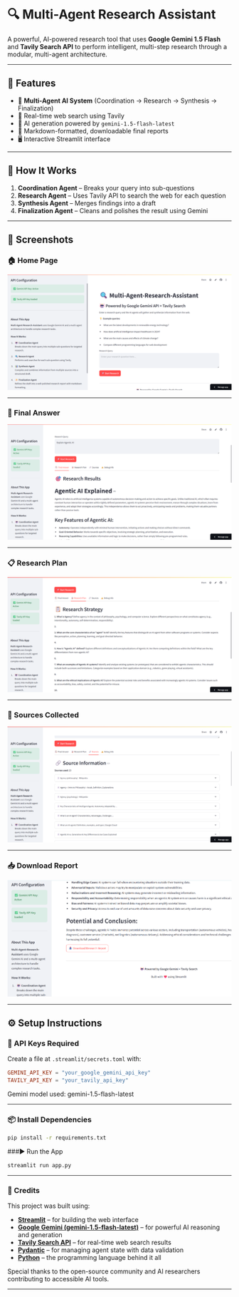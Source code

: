# 🔍 Multi-Agent Research Assistant



A powerful, AI-powered research tool that uses **Google Gemini 1.5 Flash** and **Tavily Search API** to perform intelligent, multi-step research through a modular, multi-agent architecture.

---

## 🚀 Features

- 🤖 **Multi-Agent AI System** (Coordination → Research → Synthesis → Finalization)
- 🔎 Real-time web search using Tavily
- 🧠 AI generation powered by `gemini-1.5-flash-latest`
- 📄 Markdown-formatted, downloadable final reports
- 🖥️ Interactive Streamlit interface

---

## 🧠 How It Works



1. **Coordination Agent** – Breaks your query into sub-questions
2. **Research Agent** – Uses Tavily API to search the web for each question
3. **Synthesis Agent** – Merges findings into a draft
4. **Finalization Agent** – Cleans and polishes the result using Gemini

---

## 📸 Screenshots

### 🏠 Home Page
![Home Page](home.png)

---
### 🎯 Final Answer
![Final Answer](research.png)

---
### 📋 Research Plan
![Research Plan](plan.png)

---

### 🔗 Sources Collected
![Sources](source.png)

---

### 📥 Download Report
![Download](report.png)

---

## ⚙️ Setup Instructions

### 🔑 API Keys Required

Create a file at `.streamlit/secrets.toml` with:

```toml
GEMINI_API_KEY = "your_google_gemini_api_key"
TAVILY_API_KEY = "your_tavily_api_key"
```
Gemini model used: gemini-1.5-flash-latest

---

### 📦 Install Dependencies



```bash
pip install -r requirements.txt
```
###▶️ Run the App

```bash
streamlit run app.py
```

---

### 🙌 Credits

This project was built using:

- **[Streamlit](https://streamlit.io/)** – for building the web interface
- **[Google Gemini (gemini-1.5-flash-latest)](https://makersuite.google.com/app)** – for powerful AI reasoning and generation
- **[Tavily Search API](https://www.tavily.com/)** – for real-time web search results
- **[Pydantic](https://docs.pydantic.dev/)** – for managing agent state with data validation
- **[Python](https://www.python.org/)** – the programming language behind it all

Special thanks to the open-source community and AI researchers contributing to accessible AI tools.

---
